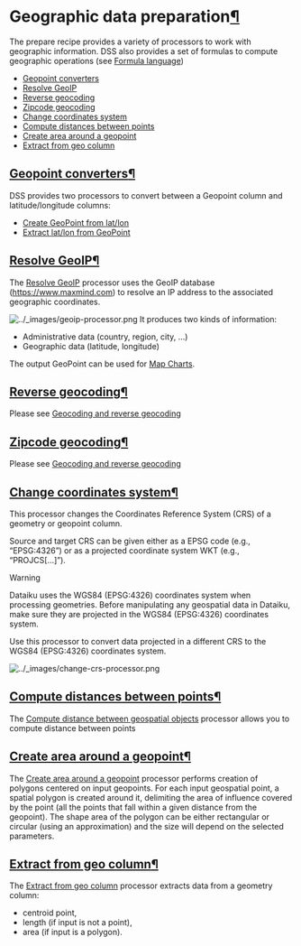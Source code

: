 Geographic data preparation[¶](#geographic-data-preparation "Permalink to this heading")
========================================================================================


The prepare recipe provides a variety of processors to work with geographic information. DSS also provides a set of formulas to compute geographic operations (see [Formula language](../formula/index.html))



* [Geopoint converters](#geopoint-converters)
* [Resolve GeoIP](#resolve-geoip)
* [Reverse geocoding](#reverse-geocoding)
* [Zipcode geocoding](#zipcode-geocoding)
* [Change coordinates system](#change-coordinates-system)
* [Compute distances between points](#compute-distances-between-points)
* [Create area around a geopoint](#create-area-around-a-geopoint)
* [Extract from geo column](#extract-from-geo-column)




[Geopoint converters](#id1)[¶](#geopoint-converters "Permalink to this heading")
--------------------------------------------------------------------------------


DSS provides two processors to convert between a Geopoint column and latitude/longitude columns:


* [Create GeoPoint from lat/lon](../preparation/processors/geopoint-create.html)
* [Extract lat/lon from GeoPoint](../preparation/processors/geopoint-extract.html)




[Resolve GeoIP](#id2)[¶](#resolve-geoip "Permalink to this heading")
--------------------------------------------------------------------


The [Resolve GeoIP](../preparation/processors/geoip.html) processor uses the GeoIP database (<https://www.maxmind.com>) to resolve an IP address to the associated geographic coordinates.


![../_images/geoip-processor.png](../_images/geoip-processor.png)
It produces two kinds of information:


* Administrative data (country, region, city, …)
* Geographic data (latitude, longitude)


The output GeoPoint can be used for [Map Charts](../visualization/charts-maps.html).




[Reverse geocoding](#id3)[¶](#reverse-geocoding "Permalink to this heading")
----------------------------------------------------------------------------


Please see [Geocoding and reverse geocoding](geocoding.html)




[Zipcode geocoding](#id4)[¶](#zipcode-geocoding "Permalink to this heading")
----------------------------------------------------------------------------


Please see [Geocoding and reverse geocoding](geocoding.html)




[Change coordinates system](#id5)[¶](#change-coordinates-system "Permalink to this heading")
--------------------------------------------------------------------------------------------


This processor changes the Coordinates Reference System (CRS) of a geometry or geopoint column.


Source and target CRS can be given either as a EPSG code (e.g., “EPSG:4326”) or as a projected coordinate system WKT (e.g., “PROJCS\[…]”).



Warning


Dataiku uses the WGS84 (EPSG:4326\) coordinates system when processing geometries. Before manipulating any geospatial data in Dataiku, make sure they are projected in the WGS84 (EPSG:4326\) coordinates system.



Use this processor to convert data projected in a different CRS to the WGS84 (EPSG:4326\) coordinates system.


![../_images/change-crs-processor.png](../_images/change-crs-processor.png)


[Compute distances between points](#id6)[¶](#compute-distances-between-points "Permalink to this heading")
----------------------------------------------------------------------------------------------------------


The [Compute distance between geospatial objects](../preparation/processors/geo-distance.html) processor allows you to compute distance between points




[Create area around a geopoint](#id7)[¶](#create-area-around-a-geopoint "Permalink to this heading")
----------------------------------------------------------------------------------------------------


The [Create area around a geopoint](../preparation/processors/geopoint-buffer.html) processor performs creation of polygons centered on input geopoints. For each input geospatial point, a spatial polygon is created around it, delimiting the area of influence covered by the point (all the points that fall within a given distance from the geopoint). The shape area of the polygon can be either rectangular or circular (using an approximation) and the size will depend on the selected parameters.




[Extract from geo column](#id8)[¶](#extract-from-geo-column "Permalink to this heading")
----------------------------------------------------------------------------------------


The [Extract from geo column](../preparation/processors/geo-info-extractor.html) processor extracts data from a geometry column:


* centroid point,
* length (if input is not a point),
* area (if input is a polygon).